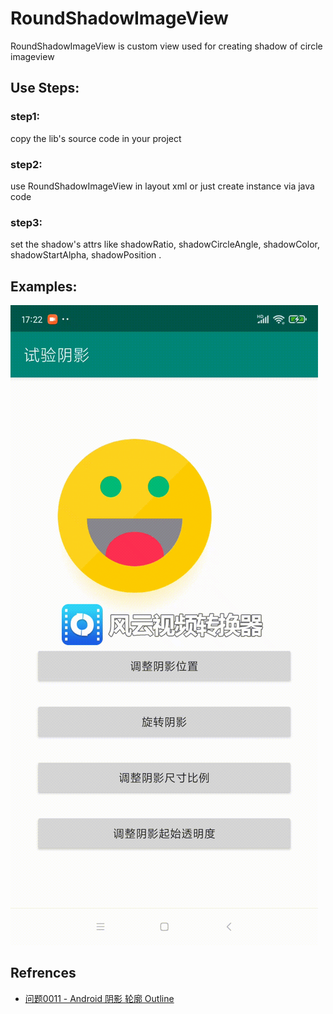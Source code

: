 # RoundShadowImageView
RoundShadowImageView is custom view used for creating shadow of circle imageview

## Use Steps:
### step1:
copy the lib's source code in your project
### step2:
use RoundShadowImageView in layout xml or just create instance via java code
### step3:
set the shadow's attrs like shadowRatio, shadowCircleAngle, shadowColor, shadowStartAlpha, shadowPosition .


## Examples:
![](https://github.com/HuanHaiLiuXin/RoundShadowImageView/blob/main/RoundShadowImageView.gif)

## Refrences
- [问题0011 - Android 阴影 轮廓 Outline](https://juejin.cn/post/6896723169705459719)
